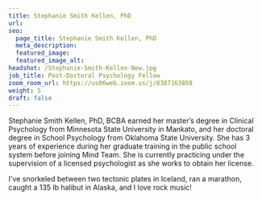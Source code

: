 ```yaml
---
title: Stephanie Smith Kellen, PhD
url: 
seo:
  page_title: Stephanie Smith Kellen, PhD
  meta_description: 
  featured_image: 
  featured_image_alt: 
headshot: /Stephanie-Smith-Kellen-New.jpg
job_title: Post-Doctoral Psychology Fellow
zoom_room_url: https://us06web.zoom.us/j/8387163858
weight: 5
draft: false
---
```


Stephanie Smith Kellen, PhD, BCBA earned her master’s degree in Clinical Psychology from Minnesota State University in Mankato, and her doctoral degree in School Psychology from Oklahoma State University. She has 3 years of experience during her graduate training in the public school system before joining Mind Team. She is currently practicing under the supervision of a licensed psychologist as she works to obtain her license. 

I've snorkeled between two tectonic plates in Iceland, ran a marathon, caught a 135 lb halibut in Alaska, and I love rock music!